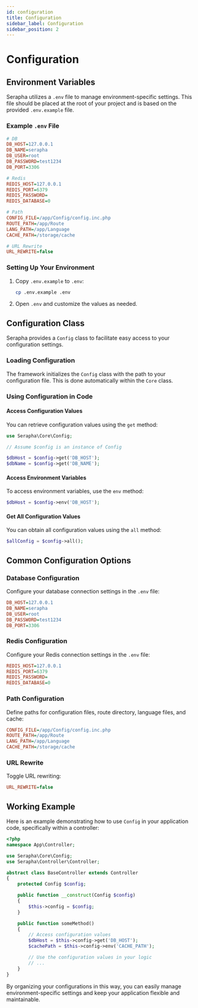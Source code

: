 ```yaml
---
id: configuration
title: Configuration
sidebar_label: Configuration
sidebar_position: 2
---
```


# Configuration

## Environment Variables

Serapha utilizes a `.env` file to manage environment-specific settings. This file should be placed at the root of your project and is based on the provided `.env.example` file.

### Example `.env` File

```ini title=".env.example"
# DB
DB_HOST=127.0.0.1
DB_NAME=serapha
DB_USER=root
DB_PASSWORD=test1234
DB_PORT=3306

# Redis
REDIS_HOST=127.0.0.1
REDIS_PORT=6379
REDIS_PASSWORD=
REDIS_DATABASE=0

# Path
CONFIG_FILE=/app/Config/config.inc.php
ROUTE_PATH=/app/Route
LANG_PATH=/app/Language
CACHE_PATH=/storage/cache

# URL Rewrite
URL_REWRITE=false
```

### Setting Up Your Environment

1. Copy `.env.example` to `.env`:
    ```sh
    cp .env.example .env
    ```
2. Open `.env` and customize the values as needed.

## Configuration Class

Serapha provides a `Config` class to facilitate easy access to your configuration settings.

### Loading Configuration

The framework initializes the `Config` class with the path to your configuration file. This is done automatically within the `Core` class.

### Using Configuration in Code

#### Access Configuration Values

You can retrieve configuration values using the `get` method:

```php
use Serapha\Core\Config;

// Assume $config is an instance of Config

$dbHost = $config->get('DB_HOST');
$dbName = $config->get('DB_NAME');
```

#### Access Environment Variables

To access environment variables, use the `env` method:

```php
$dbHost = $config->env('DB_HOST');
```

#### Get All Configuration Values

You can obtain all configuration values using the `all` method:

```php
$allConfig = $config->all();
```

## Common Configuration Options

### Database Configuration

Configure your database connection settings in the `.env` file:

```ini
DB_HOST=127.0.0.1
DB_NAME=serapha
DB_USER=root
DB_PASSWORD=test1234
DB_PORT=3306
```

### Redis Configuration

Configure your Redis connection settings in the `.env` file:

```ini
REDIS_HOST=127.0.0.1
REDIS_PORT=6379
REDIS_PASSWORD=
REDIS_DATABASE=0
```

### Path Configuration

Define paths for configuration files, route directory, language files, and cache:

```ini
CONFIG_FILE=/app/Config/config.inc.php
ROUTE_PATH=/app/Route
LANG_PATH=/app/Language
CACHE_PATH=/storage/cache
```

### URL Rewrite

Toggle URL rewriting:

```ini
URL_REWRITE=false
```

## Working Example

Here is an example demonstrating how to use `Config` in your application code, specifically within a controller:

```php title="app/Controller/BaseController.php"
<?php
namespace App\Controller;

use Serapha\Core\Config;
use Serapha\Controller\Controller;

abstract class BaseController extends Controller
{
    protected Config $config;

    public function __construct(Config $config)
    {
        $this->config = $config;
    }

    public function someMethod()
    {
        // Access configuration values
        $dbHost = $this->config->get('DB_HOST');
        $cachePath = $this->config->env('CACHE_PATH');

        // Use the configuration values in your logic
        // ...
    }
}
```

By organizing your configurations in this way, you can easily manage environment-specific settings and keep your application flexible and maintainable.
